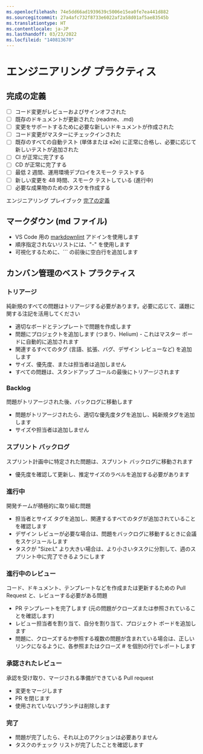 ```yaml
---
ms.openlocfilehash: 74e5dd66ad1939639c5006e15ea0fe7ea441d882
ms.sourcegitcommit: 27a4afc732f8733e6022af2a58d01af5ae83545b
ms.translationtype: HT
ms.contentlocale: ja-JP
ms.lasthandoff: 03/23/2022
ms.locfileid: "140813670"
---
```

# <a name="engineering-practices"></a>エンジニアリング プラクティス

## <a name="definition-of-done"></a>完成の定義

- [ ] コード変更がレビューおよびサインオフされた
- [ ] 既存のドキュメントが更新された (readme、.md)
- [ ] 変更をサポートするために必要な新しいドキュメントが作成された
- [ ] コード変更がマスターにチェックインされた
- [ ] 既存のすべての自動テスト (単体または e2e) に正常に合格し、必要に応じて新しいテストが追加された
- [ ] CI が正常に完了する
- [ ] CD が正常に完了する
- [ ] 最低 2 週間、運用環境デプロイをスモーク テストする
- [ ] 新しい変更を 48 時間、スモーク テストしている (進行中)
- [ ] 必要な成果物のためのタスクを作成する

エンジニアリング プレイブック [完了の定義](https://github.com/microsoft/code-with-engineering-playbook/blob/master/team-agreements/definition-of-done/readme.md)

## <a name="markdown-md-files"></a>マークダウン (md ファイル)

- VS Code 用の [markdownlint](https://marketplace.visualstudio.com/items?itemName=DavidAnson.vscode-markdownlint) アドインを使用します
- 順序指定されないリストには、"-" を使用します
- 可視化するために、``` の前後に空白行を追加します

## <a name="kanban-management-best-practices"></a>カンバン管理のベスト プラクティス

### <a name="triage"></a>トリアージ

純新規のすべての問題はトリアージする必要があります。必要に応じて、議題に関する注記を活用してください

- 適切なボードとテンプレートで問題を作成します
- 問題にプロジェクトを追加します (つまり、Helium) - これはマスター ボードに自動的に追加されます
- 関連するすべてのタグ (言語、拡張、バグ、デザイン レビューなど) を追加します
- サイズ、優先度、または担当者は追加しません
- すべての問題は、スタンドアップ コールの最後にトリアージされます

### <a name="backlog"></a>Backlog

問題がトリアージされた後、バックログに移動します

- 問題がトリアージされたら、適切な優先度タグを追加し、純新規タグを追加します
- サイズや担当者は追加しません

### <a name="sprint-backlog"></a>スプリント バックログ

スプリント計画中に特定された問題は、スプリント バックログに移動されます

- 優先度を確認して更新し、推定サイズのラベルを追加する必要があります

### <a name="in-progress"></a>進行中

開発チームが積極的に取り組む問題

- 担当者とサイズ タグを追加し、関連するすべてのタグが追加されていることを確認します
- デザイン レビューが必要な場合は、問題をバックログに移動するときに会議をスケジュールします
- タスクが "Size:L" より大きい場合は、より小さいタスクに分割して、週のスプリント中に完了できるようにします

### <a name="review-in-progress"></a>進行中のレビュー

コード、ドキュメント、テンプレートなどを作成または更新するための Pull Request と、レビューする必要がある問題

- PR テンプレートを完了します (元の問題がクローズまたは参照されていることを確認します)
- レビュー担当者を割り当て、自分を割り当て、プロジェクト ボードを追加します
- 問題に、クローズするか参照する複数の問題が含まれている場合は、正しいリンクになるように、各参照またはクローズ # を個別の行でレポートします

### <a name="review-approved"></a>承認されたレビュー

承認を受け取り、マージされる準備ができている Pull request

- 変更をマージします
- PR を閉じます
- 使用されていないブランチは削除します

### <a name="done"></a>完了

- 問題が完了したら、それ以上のアクションは必要ありません
- タスクのチェック リストが完了したことを確認します
